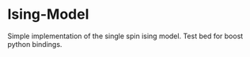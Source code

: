 # Ising-Model

Simple implementation of the single spin ising model. Test bed for boost python bindings.
